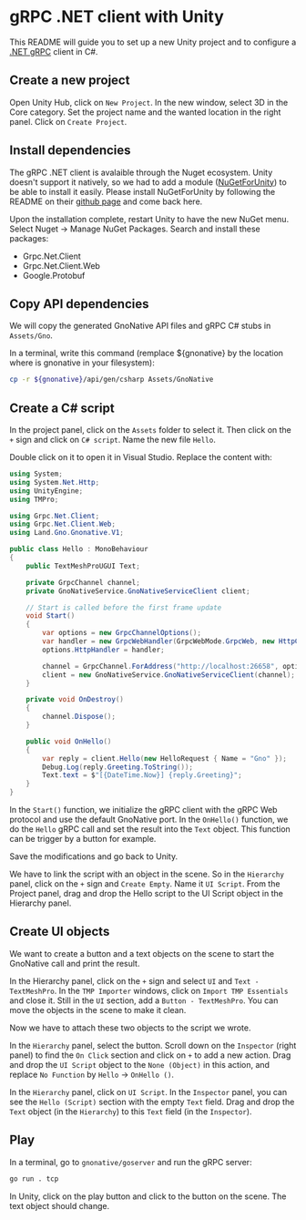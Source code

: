 # gRPC .NET client with Unity

This README will guide you to set up a new Unity project and to configure a
[.NET gRPC](https://github.com/grpc/grpc-dotnet) client in C#.

## Create a new project

Open Unity Hub, click on `New Project`. In the new window, select 3D in the Core category. Set the project name and the wanted location in the right panel. Click on `Create Project`.

## Install dependencies

The gRPC .NET client is avalaible through the Nuget ecosystem. Unity doesn't support it natively, so we had to add a module
([NuGetForUnity](https://github.com/GlitchEnzo/NuGetForUnity)) to be able to install it easily. Please install NuGetForUnity by following the README on their [github page](https://github.com/GlitchEnzo/NuGetForUnity) and come back here.

Upon the installation complete, restart Unity to have the new NuGet menu. Select Nuget -> Manage NuGet Packages. Search and install these packages:
- Grpc.Net.Client
- Grpc.Net.Client.Web
- Google.Protobuf

## Copy API dependencies

We will copy the generated GnoNative API files and gRPC C# stubs in `Assets/Gno`.

In a terminal, write this command (remplace ${gnonative} by the location where is gnonative in your filesystem):
```bash
cp -r ${gnonative}/api/gen/csharp Assets/GnoNative
```

## Create a C# script

In the project panel, click on the `Assets` folder to select it. Then click on the `+` sign and click on `C# script`. Name the new file `Hello`.

Double click on it to open it in Visual Studio. Replace the content with:
```c#
using System;
using System.Net.Http;
using UnityEngine;
using TMPro;

using Grpc.Net.Client;
using Grpc.Net.Client.Web;
using Land.Gno.Gnonative.V1;

public class Hello : MonoBehaviour
{
    public TextMeshProUGUI Text;

    private GrpcChannel channel;
    private GnoNativeService.GnoNativeServiceClient client;

    // Start is called before the first frame update
    void Start()
    {
        var options = new GrpcChannelOptions();
        var handler = new GrpcWebHandler(GrpcWebMode.GrpcWeb, new HttpClientHandler());
        options.HttpHandler = handler;

        channel = GrpcChannel.ForAddress("http://localhost:26658", options);
        client = new GnoNativeService.GnoNativeServiceClient(channel);
    }

    private void OnDestroy()
    {
        channel.Dispose();
    }

    public void OnHello()
    {
        var reply = client.Hello(new HelloRequest { Name = "Gno" });
        Debug.Log(reply.Greeting.ToString());
        Text.text = $"[{DateTime.Now}] {reply.Greeting}";
    }
}

```
In the `Start()` function, we initialize the gRPC client with the gRPC Web protocol and use the default GnoNative port.
In the `OnHello()` function, we do the `Hello` gRPC call and set the result into the `Text` object. This function can be trigger by a button for example.

Save the modifications and go back to Unity.

We have to link the script with an object in the scene. So in the `Hierarchy` panel, click on the `+` sign and `Create Empty`. Name it `UI Script`. From the Project panel, drag and drop the Hello script to the UI Script object in the Hierarchy panel.

## Create UI objects

We want to create a button and a text objects on the scene to start the GnoNative call and print the result.

In the Hierarchy panel, click on the `+` sign and select `UI` and `Text - TextMeshPro`. In the `TMP Importer` windows, click on `Import TMP Essentials` and close it. Still in the `UI` section, add a `Button - TextMeshPro`. You can move the objects in the scene to make it clean.

Now we have to attach these two objects to the script we wrote.

In the `Hierarchy` panel, select the button. Scroll down on the `Inspector` (right panel) to find the `On Click` section and click on `+` to add a new action. Drag and drop the `UI Script` object to the `None (Object)` in this action, and replace `No Function` by `Hello` -> `OnHello ()`.

In the `Hierarchy` panel, click on `UI Script`. In the `Inspector` panel, you can see the `Hello (Script)` section with the empty `Text` field. Drag and drop the `Text` object (in the `Hierarchy`) to this `Text` field (in the `Inspector`).

## Play

In a terminal, go to `gnonative/goserver` and run the gRPC server:

```bash
go run . tcp
```
In Unity, click on the play button and click to the button on the scene. The text object should change.
